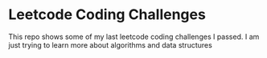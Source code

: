 # Leetcode Coding Challenges

 This repo shows some of my last leetcode coding challenges I passed. I am just trying to learn more about
 algorithms and data structures
